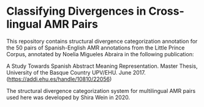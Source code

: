 # Classifying Divergences in Cross-lingual AMR Pairs


This repository contains structural divergence categorization annotation for the 50 pairs of Spanish-English AMR annotations from the Little Prince Corpus, annotated by Noelia Migueles Abraira in the following publication:

 A Study Towards Spanish Abstract Meaning Representation. Master Thesis, University of the Basque Country UPV/EHU. June 2017.(https://addi.ehu.es/handle/10810/22056)
 
 The structural divergence categorization system for multilingual AMR pairs used here was developed by Shira Wein in 2020.
